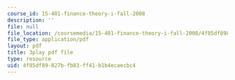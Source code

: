 ```yaml
---
course_id: 15-401-finance-theory-i-fall-2008
description: ''
file: null
file_location: /coursemedia/15-401-finance-theory-i-fall-2008/4f85df89827bfb83ff41b1b4ecaecbc4_a5PF2PcElV0.pdf
file_type: application/pdf
layout: pdf
title: 3play pdf file
type: resource
uid: 4f85df89-827b-fb83-ff41-b1b4ecaecbc4
---
```


